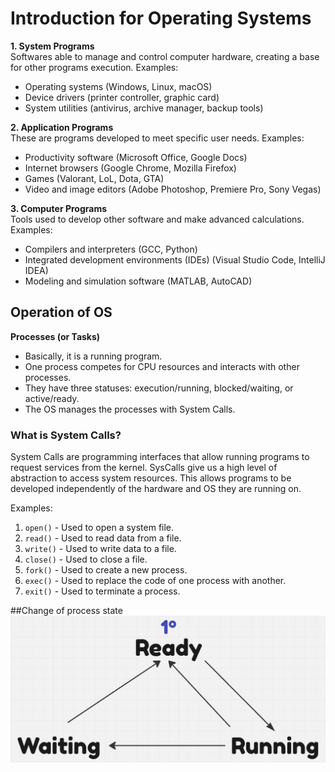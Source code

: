 # Introduction for Operating Systems

**1. System Programs**  
Softwares able to manage and control computer hardware, creating a base for other programs execution. Examples:
   - Operating systems (Windows, Linux, macOS)
   - Device drivers (printer controller, graphic card)
   - System utilities (antivirus, archive manager, backup tools)

**2. Application Programs**  
These are programs developed to meet specific user needs. Examples:
   - Productivity software (Microsoft Office, Google Docs)
   - Internet browsers (Google Chrome, Mozilla Firefox)
   - Games (Valorant, LoL, Dota, GTA)
   - Video and image editors (Adobe Photoshop, Premiere Pro, Sony Vegas)

**3. Computer Programs**  
Tools used to develop other software and make advanced calculations. Examples:
   - Compilers and interpreters (GCC, Python)
   - Integrated development environments (IDEs) (Visual Studio Code, IntelliJ IDEA)
   - Modeling and simulation software (MATLAB, AutoCAD)

## Operation of OS

**Processes (or Tasks)**  
- Basically, it is a running program.
- One process competes for CPU resources and interacts with other processes.
- They have three statuses: execution/running, blocked/waiting, or active/ready.
- The OS manages the processes with System Calls.

### What is System Calls?
System Calls are programming interfaces that allow running programs to request services from the kernel. SysCalls give us a high level of abstraction to access system resources. This allows programs to be developed independently of the hardware and OS they are running on.

Examples:
1. `open()` - Used to open a system file.
2. `read()` - Used to read data from a file.
3. `write()` - Used to write data to a file.
4. `close()` - Used to close a file.
5. `fork()` - Used to create a new process.
6. `exec()` - Used to replace the code of one process with another.
7. `exit()` - Used to terminate a process.

##Change of process state
![Processes State change](https://raw.githubusercontent.com/saukennn/sauk-hat/main/assets/processesStates.png)


